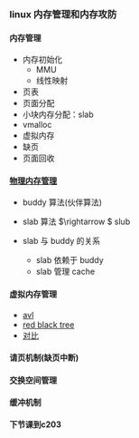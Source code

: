 ### linux 内存管理和内存攻防



#### 内存管理

- 内存初始化
  - MMU
  - 线性映射
- 页表
- 页面分配
- 小块内存分配：slab
- vmalloc
- 虚拟内存
- 缺页
- 页面回收



#### [物理内存管理](https://zhuanlan.zhihu.com/p/36140017)

- buddy 算法(伙伴算法)

- slab 算法 $\rightarrow $ slub

- slab 与 buddy 的关系

  - slab 依赖于 buddy
  - slab 管理 cache

  

#### 虚拟内存管理

- [avl](https://zh.wikipedia.org/wiki/AVL%E6%A0%91)
- [red black tree](https://en.wikipedia.org/wiki/Red%E2%80%93black_tree)
- [对比](https://www.geeksforgeeks.org/red-black-tree-vs-avl-tree/)



#### 请页机制(缺页中断)



#### 交换空间管理



#### 缓冲机制





**下节课到c203**